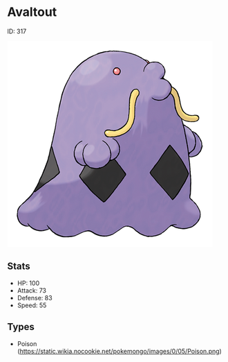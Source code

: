 # Avaltout


ID: 317

![](https://raw.githubusercontent.com/PokeAPI/sprites/master/sprites/pokemon/other/official-artwork/317.png "Avaltout")

## Stats


 - HP: 100
 - Attack: 73
 - Defense: 83
 - Speed: 55

## Types


 - Poison (https://static.wikia.nocookie.net/pokemongo/images/0/05/Poison.png)
